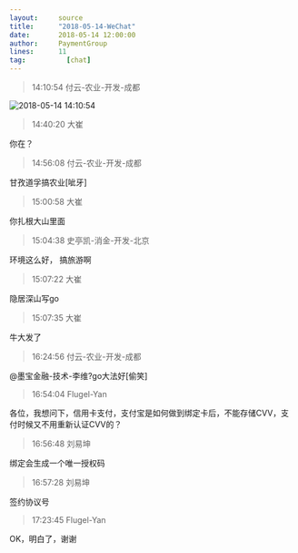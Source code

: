 ```yaml
---
layout:     source 
title:      "2018-05-14-WeChat"
date:       2018-05-14 12:00:00
author:     PaymentGroup
lines:      11 
tag:		  [chat]
---
```

> 14:10:54  付云-农业-开发-成都  
   
![2018-05-14 14:10:54](http://static.cocolian.org/img/20180514_141054.png) 
   
> 14:40:20  大崔  
   
你在？  
   
> 14:56:08  付云-农业-开发-成都  
   
甘孜道孚搞农业[呲牙]  
   
> 15:00:58  大崔  
   
你扎根大山里面  
   
> 15:04:38  史亭凯-消金-开发-北京  
   
环境这么好， 搞旅游啊  
   
> 15:07:22  大崔  
   
隐居深山写go  
   
> 15:07:35  大崔  
   
牛大发了  
   
> 16:24:56  付云-农业-开发-成都  
   
@墨宝金融-技术-李维?go大法好[偷笑]  
   
> 16:54:04  Flugel-Yan  
   
各位，我想问下，信用卡支付，支付宝是如何做到绑定卡后，不能存储CVV，支付时候又不用重新认证CVV的？  
   
> 16:56:48  刘易坤  
   
绑定会生成一个唯一授权码  
   
> 16:57:28  刘易坤  
   
签约协议号  
   
> 17:23:45  Flugel-Yan  
   
OK，明白了，谢谢  
   
